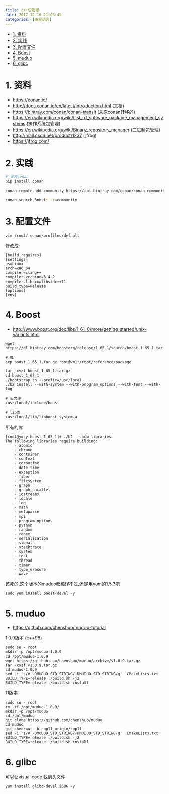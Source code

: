 ```yaml
---
title: c++包管理
date: 2017-12-16 21:03:45
categories: [编程语言]
---
```



<!-- TOC -->

- [1. 资料](#1-资料)
- [2. 实践](#2-实践)
- [3. 配置文件](#3-配置文件)
- [4. Boost](#4-boost)
- [5. muduo](#5-muduo)
- [6. glibc](#6-glibc)

<!-- /TOC -->



<a id="markdown-1-资料" name="1-资料"></a>
# 1. 资料

* https://conan.io/
* http://docs.conan.io/en/latest/introduction.html (文档)
* https://bintray.com/conan/conan-transit (从原conan转移的)
* https://en.wikipedia.org/wiki/List_of_software_package_management_systems (操作系统包管理)
* https://en.wikipedia.org/wiki/Binary_repository_manager (二进制包管理)
* http://mall.csdn.net/product/1237 (jfrog)
* https://jfrog.com/


<a id="markdown-2-实践" name="2-实践"></a>
# 2. 实践


``` bash
# 安装conan
pip install conan

conan remote add community https://api.bintray.com/conan/conan-community/conan

conan search Boost* -r=community

```

<a id="markdown-3-配置文件" name="3-配置文件"></a>
# 3. 配置文件
```
vim /root/.conan/profiles/default
```

修改成:
```
[build_requires]
[settings]
os=Linux
arch=x86_64
compiler=clang++
compiler.version=3.4.2
compiler.libcxx=libstdc++11
build_type=Release
[options]
[env]
```




<a id="markdown-4-boost" name="4-boost"></a>
# 4. Boost

* http://www.boost.org/doc/libs/1_61_0/more/getting_started/unix-variants.html

```
wget https://dl.bintray.com/boostorg/release/1.65.1/source/boost_1_65_1.tar.gz

# 或
scp boost_1_65_1.tar.gz root@vm1:/root/reference/package

tar -xvzf boost_1_65_1.tar.gz
cd boost_1_65_1
./bootstrap.sh --prefix=/usr/local
./b2 install --with-system --with-program_options --with-test --with-log

# 头文件
/usr/local/include/boost

# lib库
/usr/local/lib/libboost_system.a
```


所有的库
```
[root@yqsy boost_1_65_1]# ./b2 --show-libraries
The following libraries require building:
    - atomic
    - chrono
    - container
    - context
    - coroutine
    - date_time
    - exception
    - fiber
    - filesystem
    - graph
    - graph_parallel
    - iostreams
    - locale
    - log
    - math
    - metaparse
    - mpi
    - program_options
    - python
    - random
    - regex
    - serialization
    - signals
    - stacktrace
    - system
    - test
    - thread
    - timer
    - type_erasure
    - wave
```

该死的,这个版本的muduo都编译不过,还是用yum的1.5.3吧
```
sudo yum install boost-devel -y
```

<a id="markdown-5-muduo" name="5-muduo"></a>
# 5. muduo

* https://github.com/chenshuo/muduo-tutorial

1.0.9版本 (c++98)
```
sudo su - root
mkdir -p /opt/muduo-1.0.9
cd /opt/muduo-1.0.9
wget https://github.com/chenshuo/muduo/archive/v1.0.9.tar.gz
tar -xvzf v1.0.9.tar.gz
cd muduo-1.0.9
sed -i 's/# -DMUDUO_STD_STRING/-DMUDUO_STD_STRING/g'  CMakeLists.txt
BUILD_TYPE=release ./build.sh -j2
BUILD_TYPE=release ./build.sh install
```

11版本
```
sudo su - root
rm -rf /opt/muduo-1.0.9/
mkdir -p /opt/muduo
cd /opt/muduo
git clone https://github.com/chenshuo/muduo
cd muduo
git checkout -b cpp11 origin/cpp11
sed -i 's/# -DMUDUO_STD_STRING/-DMUDUO_STD_STRING/g'  CMakeLists.txt
BUILD_TYPE=release ./build.sh -j2
BUILD_TYPE=release ./build.sh install
```

<a id="markdown-6-glibc" name="6-glibc"></a>
# 6. glibc
可以让visual code 找到头文件
```
yum install glibc-devel.i686 -y
```
